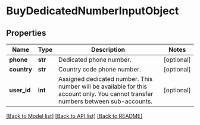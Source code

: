 # BuyDedicatedNumberInputObject

## Properties
Name | Type | Description | Notes
------------ | ------------- | ------------- | -------------
**phone** | **str** | Dedicated phone number. | [optional] 
**country** | **str** | Country code phone number. | [optional] 
**user_id** | **int** | Assigned dedicated number. This number will be available for this account only. You cannot transfer numbers between sub-accounts.  | [optional] 

[[Back to Model list]](../README.md#documentation-for-models) [[Back to API list]](../README.md#documentation-for-api-endpoints) [[Back to README]](../README.md)


